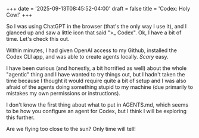 +++
date = '2025-09-13T08:45:52-04:00'
draft = false
title = 'Codex: Holy Cow!'
+++

So I was using ChatGPT in the browser (that's the only way I use it), and I glanced up and saw a little icon that said ">\_ Codex". Ok, I have a bit of time. Let's check this out.

Within minutes, I had given OpenAI access to my Github, installed the Codex CLI app, and was able to create agents locally. _Scary_ easy.

I have been curious (and honestly, a bit horrified as well) about the whole "agentic" thing and I have wanted to try things out, but I hadn't taken the time because I thought it would require quite a bit of setup and I was also afraid of the agents doing something stupid to my machine (due primarily to mistakes my own permissions or instructions).

I don't know the first thing about what to put in AGENTS.md, which seems to be how you configure an agent for Codex, but I think I will be exploring this further.

Are we flying too close to the sun? Only time will tell!

